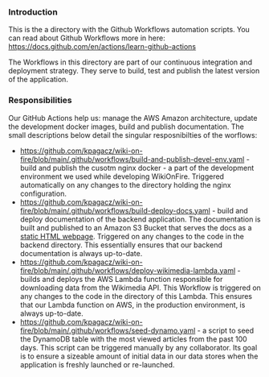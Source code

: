 ### Introduction
This is the a directory with the Github Workflows automation scripts. You can read about Github Workflows more in here: https://docs.github.com/en/actions/learn-github-actions

The Workflows in this directory are part of our continuous integration and deployment strategy. They serve to build, test and publish the latest version of the application.

### Responsibilities
Our GitHub Actions help us: manage the AWS Amazon architecture, update the development docker images, build and publish documentation. The small descriptions below detail the singular resposnibilties of the worflows:
* https://github.com/kpagacz/wiki-on-fire/blob/main/.github/workflows/build-and-publish-devel-env.yaml - build and publish the cusotm nginx docker - a part of the development environment we used while developing WikiOnFire. Triggered automatically on any changes to the directory holding the nginx configuration.
* https://github.com/kpagacz/wiki-on-fire/blob/main/.github/workflows/build-deploy-docs.yaml - build and deploy documentation of the backend application. The documentation is built and published to an Amazon S3 Bucket that serves the docs as a [static HTML webpage](http://jsdocs-backend-wof.s3-website.eu-central-1.amazonaws.com/index.html). Triggered on any changes to the code in the backend directory. This essentially ensures that our backend documentation is always up-to-date.
* https://github.com/kpagacz/wiki-on-fire/blob/main/.github/workflows/deploy-wikimedia-lambda.yaml - builds and deploys the AWS Lambda function responsible for downloading data from the Wikimedia API. This Workflow is triggered on any changes to the code in the directory of this Lambda. This ensures that our Lambda function on AWS, in the production environment, is always up-to-date.
* https://github.com/kpagacz/wiki-on-fire/blob/main/.github/workflows/seed-dynamo.yaml - a script to seed the DynamoDB table with the most viewed articles from the past 100 days. This script can be triggered manually by any collaborator. Its goal is to ensure a sizeable amount of initial data in our data stores when the application is freshly launched or re-launched.
